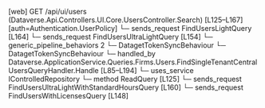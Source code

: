 [web] GET /api/ui/users  (Dataverse.Api.Controllers.UI.Core.UsersController.Search)  [L125–L167] [auth=Authentication.UserPolicy]
  └─ sends_request FindUsersLightQuery [L164]
  └─ sends_request FindUsersUltraLightQuery [L154]
    └─ generic_pipeline_behaviors 2
      └─ DatagetTokenSyncBehaviour
      └─ DatagetTokenSyncBehaviour
    └─ handled_by Dataverse.ApplicationService.Queries.Firms.Users.FindSingleTenantCentralUsersQueryHandler.Handle [L85–L194]
      └─ uses_service IControlledRepository<User>
        └─ method ReadQuery [L125]
  └─ sends_request FindUsersUltraLightWithStandardHoursQuery [L160]
  └─ sends_request FindUsersWithLicensesQuery [L148]

